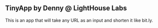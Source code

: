 ## TinyApp by Denny @ LightHouse Labs

This is an app that will take any URL as an input and shorten it like bit.ly.